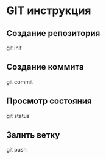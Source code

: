 # GIT инструкция

## Создание репозитория
git init

## Создание коммита
git commit

## Просмотр состояния
git status

## Залить ветку
git push